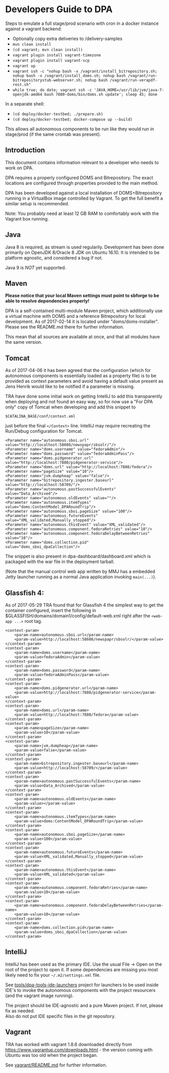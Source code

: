 Developers Guide to DPA
===

Steps to emulate a full stage/prod scenario with cron in a docker instance against
a vagrant backend:

* Optionally copy extra deliveries to /delivery-samples
* `mvn clean install`
* `(cd vagrant; mvn clean install)`
* `vagrant plugin install vagrant-timezone`
* `vagrant plugin install vagrant-scp`
* `vagrant up`
* `vagrant ssh -c "nohup bash -x /vagrant/install_bitrepository.sh; nohup bash -x /vagrant/install_doms.sh; nohup bash /vagrant/run-bitrepositorystub-webserver.sh; nohup bash /vagrant/run-verapdf-rest.sh"`
* `while true; do date; vagrant ssh -c 'JAVA_HOME=/usr/lib/jvm/java-7-openjdk-amd64 bash 7880-doms/bin/doms.sh update'; sleep 45; done`

In a separate shell:

* `(cd deploy/docker-testbed; ./prepare.sh)`
* `(cd deploy/docker-testbed; docker-compose up --build)`

This allows all autonomous components to be run like they would run in stage/prod 
(if the same crontab was present).


Introduction
---


This document contains information relevant to a developer who needs
to work on DPA.  

DPA requires a properly configured DOMS and Bitrepository.  The exact locations
are configured through properties provided to the main method.

DPA has been developed against a local installation
of DOMS+Bitrepository running in a VirtualBox image controlled by Vagrant. 
To get the full benefit a similar setup is recommended.  

Note:  You probably need at least 12 GB RAM to comfortably work with the Vagrant box
running.  


Java
--

Java 8 is required, as stream is used regularily.  Development has
been done primarily on OpenJDK 8/Oracle 8 JDK on Ubuntu 16.10.  It is
intended to be platform agnostic, and considered a bug if not.

Java 9 is *NOT* yet supported. 


Maven 
--

**Please notice that your local Maven settings must point to sbforge to
be able to resolve dependencies properly!**

DPA is a self-contained multi-module Maven project, which additionally
use a virtual machine with DOMS and a reference Bitrepository for
local development.  As of 2017-02-14 it is located under
"doms/doms-installer".  Please see the README.md there for further
information. 

This mean that all sources are available at once, and that all modules
have the same version.

Tomcat
---

As of 2017-04-06 it has been agreed that the configuration (which for
autonomous components is essentially loaded as a property file) is to
be provided as context parameters and avoid having a default value present
as Jens Henrik would like to be notified if a parameter is missing.  

TRA have done some initial work on getting IntelliJ to add this transparently
when deploying and not found an easy way, so for now use a "For DPA only" copy
of Tomcat when developing and add this snippet to 

    $CATALINA_BASE/conf/context.xml

just before the final `</Context>` line.  IntelliJ may require recreating the Run/Debug configuration
for Tomcat.

    <Parameter name="autonomous.sboi.url" value="http://localhost:58608/newspapr/sbsolr/"/>
    <Parameter name="doms.username" value="fedoraAdmin"/>
    <Parameter name="doms.password" value="fedoraAdminPass"/>
    <Parameter name="doms.pidgenerator.url" value="http://localhost:7880/pidgenerator-service"/>
    <Parameter name="doms.url" value="http://localhost:7880/fedora"/>
    <Parameter name="pageSize" value="10"/>
    <Parameter name="jvm.dumpheap" value="false"/>
    <Parameter name="bitrepository.ingester.baseurl" value="http://localhost:58709/"/>
    <Parameter name="autonomous.pastSuccessfulEvents" value="Data_Archived"/>
    <Parameter name="autonomous.oldEvents" value=""/>
    <Parameter name="autonomous.itemTypes" value="doms:ContentModel_DPARoundTrip"/>
    <Parameter name="autonomous.sboi.pageSize" value="100"/>
    <Parameter name="autonomous.futureEvents" value="XML_validated,Manually_stopped"/>
    <Parameter name="autonomous.thisEvent" value="XML_validated"/>
    <Parameter name="autonomous.component.fedoraRetries" value="10"/>
    <Parameter name="autonomous.component.fedoraDelayBetweenRetries" value="10"/>
    <Parameter name="doms.collection.pid" value="doms_sboi_dpaCollection"/>

The snippet is also present in dpa-dashboard/dashboard.xml which is packaged with the
war file in the deployment tarball.

(Note that the manual control web app written by MMJ has a embedded Jetty launcher running
as a normal Java application invoking `main(...)`).

Glassfish 4:
---

As of 2017-05-29 TRA found that for Glassfish 4 the simplest way to get the container configured, insert
the following in $GLASSFISH/domains/domain1/config/default-web.xml right after the `<web-app ...>` root tag.


    <context-param>
        <param-name>autonomous.sboi.url</param-name>
        <param-value>http://localhost:58608/newspapr/sbsolr/</param-value>
    </context-param>
    <context-param>
        <param-name>doms.username</param-name>
        <param-value>fedoraAdmin</param-value>
    </context-param>
    <context-param>
        <param-name>doms.password</param-name>
        <param-value>fedoraAdminPass</param-value>
    </context-param>
    <context-param>
        <param-name>doms.pidgenerator.url</param-name>
        <param-value>http://localhost:7880/pidgenerator-service</param-value>
    </context-param>
    <context-param>
        <param-name>doms.url</param-name>
        <param-value>http://localhost:7880/fedora</param-value>
    </context-param>
    <context-param>
        <param-name>pageSize</param-name>
        <param-value>10</param-value>
    </context-param>
    <context-param>
        <param-name>jvm.dumpheap</param-name>
        <param-value>false</param-value>
    </context-param>
    <context-param>
        <param-name>bitrepository.ingester.baseurl</param-name>
        <param-value>http://localhost:58709/</param-value>
    </context-param>
    <context-param>
        <param-name>autonomous.pastSuccessfulEvents</param-name>
        <param-value>Data_Archived</param-value>
    </context-param>
    <context-param>
        <param-name>autonomous.oldEvents</param-name>
        <param-value></param-value>
    </context-param>
    <context-param>
        <param-name>autonomous.itemTypes</param-name>
        <param-value>doms:ContentModel_DPARoundTrip</param-value>
    </context-param>
    <context-param>
        <param-name>autonomous.sboi.pageSize</param-name>
        <param-value>100</param-value>
    </context-param>
    <context-param>
        <param-name>autonomous.futureEvents</param-name>
        <param-value>XML_validated,Manually_stopped</param-value>
    </context-param>
    <context-param>
        <param-name>autonomous.thisEvent</param-name>
        <param-value>XML_validated</param-value>
    </context-param>
    <context-param>
        <param-name>autonomous.component.fedoraRetries</param-name>
        <param-value>10</param-value>
    </context-param>
    <context-param>
        <param-name>autonomous.component.fedoraDelayBetweenRetries</param-name>
        <param-value>10</param-value>
    </context-param>
    <context-param>
        <param-name>doms.collection.pid</param-name>
        <param-value>doms_sboi_dpaCollection</param-value>
    </context-param>
    



IntelliJ
--

IntelliJ has been used as the primary IDE.  Use the usual File -> Open
on the root of the project to open it.   If some dependencies are
missing you most likely need to fix your `~/.m2/settings.xml` file.

See [tools/dpa-tools-ide-launchers](tools/dpa-tools-ide-launchers) 
project for launchers to be used inside IDE's to invoke the
autonomous components with the project resourcers (and the vagrant
image running).

The project should be IDE-agnostic and a pure Maven project.  If not, please fix as needed.  
Also do not put IDE specific files in the git repository.


Vagrant
---

TRA has worked with vagrant 1.8.6 downloaded directly from 
https://www.vagrantup.com/downloads.html - the version coming with 
Ubuntu was too old when the project began.

See [vagrant/README.md](vagrant/README.md) for further information.
